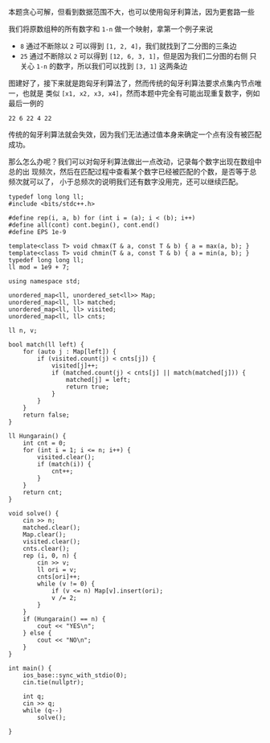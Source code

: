 本题贪心可解，但看到数据范围不大，也可以使用匈牙利算法，因为更套路一些

我们将原数组种的所有数字和 `1-n` 做一个映射，拿第一个例子来说

- `8` 通过不断除以 `2` 可以得到 `[1, 2, 4]`，我们就找到了二分图的三条边
- `25` 通过不断除以 `2` 可以得到 `[12, 6, 3, 1]`，但是因为我们二分图的右侧
只关心 `1-n` 的数字，所以我们可以找到 `[3, 1]` 这两条边
  
图建好了，接下来就是跑匈牙利算法了，然而传统的匈牙利算法要求点集内节点唯一，也就是
类似 `[x1, x2, x3, x4]`，然而本题中完全有可能出现重复数字，例如最后一例的
```
22 6 22 4 22
```
传统的匈牙利算法就会失效，因为我们无法通过值本身来确定一个点有没有被匹配成功。

那么怎么办呢？我们可以对匈牙利算法做出一点改动，记录每个数字出现在数组中总的出
现频次，然后在匹配过程中查看某个数字已经被匹配的个数，是否等于总频次就可以了，
小于总频次的说明我们还有数字没用完，还可以继续匹配。

```
typedef long long ll;
#include <bits/stdc++.h>
	
#define rep(i, a, b) for (int i = (a); i < (b); i++)
#define all(cont) cont.begin(), cont.end()
#define EPS 1e-9
	
template<class T> void chmax(T & a, const T & b) { a = max(a, b); } 
template<class T> void chmin(T & a, const T & b) { a = min(a, b); } 
typedef long long ll;
ll mod = 1e9 + 7;
	
using namespace std;
 
unordered_map<ll, unordered_set<ll>> Map;
unordered_map<ll, ll> matched;
unordered_map<ll, ll> visited;
unordered_map<ll, ll> cnts;
 
ll n, v;
 
bool match(ll left) {
	for (auto j : Map[left]) {
		if (visited.count(j) < cnts[j]) {
			visited[j]++;
			if (matched.count(j) < cnts[j] || match(matched[j])) {
				matched[j] = left;
				return true;
			}
		}
	}
	return false;
}
 
ll Hungarain() {
	int cnt = 0;
	for (int i = 1; i <= n; i++) {
		visited.clear();
		if (match(i)) {
			cnt++;
		}
	}
	return cnt;
}
 
void solve() {
	cin >> n;
	matched.clear();
	Map.clear();
	visited.clear();
	cnts.clear();
	rep (i, 0, n) {
		cin >> v;
		ll ori = v;
		cnts[ori]++;
		while (v != 0) {
			if (v <= n) Map[v].insert(ori);
			v /= 2;
		}
	}
	if (Hungarain() == n) {
		cout << "YES\n";
	} else {
		cout << "NO\n";   
	}
}
	
int main() {
	ios_base::sync_with_stdio(0);
	cin.tie(nullptr);
	
	int q;
	cin >> q;
	while (q--)
		solve();
	
}
```
